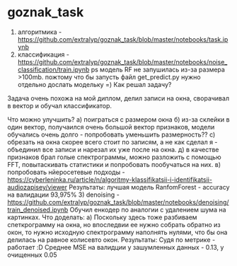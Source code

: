 # goznak_task
  1) алгоритмика - https://github.com/extralyp/goznak_task/blob/master/notebooks/task.ipynb
  2) классификация - https://github.com/extralyp/goznak_task/blob/master/notebooks/noise_classification/train.ipynb
ps модель RF не запушилась из-за размера >100mb.
пожтому что бы запусть файл get_predict.py нужно отдельно дослать модельку =)
Как решал задачу?

Задача очень похожа на мой диплом, делил записи на окна, сворачивал в вектор и обучал классификатор.

Что можно улучшить?
  а) поиграться с размером окна
  б) из-за склейки в один вектор, получаился очень большой вектор признаков, модели обучались очень долго - попробовать уменьшить размерность??
  с) обрезать на окна скорее всего стоит по записям, а не как сделал я - объединил все записи и нарезал их уже после на окна.
  д) в качестве признаков брал голые спектрограммы, можно разложить с помощью FFT, повытаскивать статистики и попробовать пообучаться на них.
  в) попробовать нйеросетевые подходы - https://cyberleninka.ru/article/n/algoritmy-klassifikatsii-i-identifikatsii-audiozapisey/viewer
Результаты:
лучшая модель RanfomForest - accuracy на валидации 93,975%
  3) denoising - https://github.com/extralyp/goznak_task/blob/master/notebooks/denoising/train_denoised.ipynb
Обучил енкодер по аналогии с удалением шума на картинках. 
Что доделать:
  а) Поскольку здесь тоже разбиваем спеткрограмму на окна, но впоследвии ее нужно собрать обратно из окон, то нужно исходную спектрограмму наполнять нулями, что бы она делилась на равное колисевто окон.
Результаты:
Судя по метрикe - работает :D
Среднее MSE на валидции у зашумленных данных - 0.13, у очищенных 0.05
